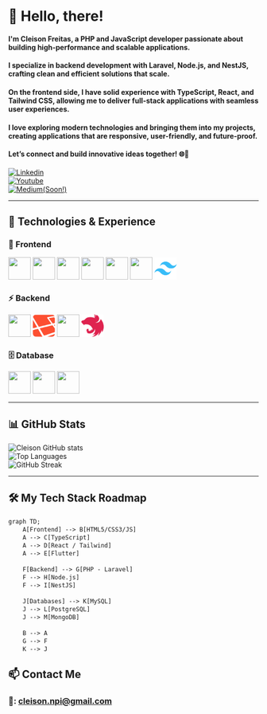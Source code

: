 # 👋 Hello, there!  

#### I'm **Cleison Freitas**, a PHP and JavaScript developer passionate about building high-performance and scalable applications.<br>  

#### I specialize in backend development with **Laravel**, **Node.js**, and **NestJS**, crafting clean and efficient solutions that scale.<br>  

#### On the frontend side, I have solid experience with **TypeScript**, **React**, and **Tailwind CSS**, allowing me to deliver full-stack applications with seamless user experiences.<br>  

#### I love exploring modern technologies and bringing them into my projects, creating applications that are responsive, user-friendly, and future-proof.<br>  

#### Let’s connect and build innovative ideas together! 🌐🚀  

[![Linkedin](https://img.shields.io/badge/LinkedIn-0077B5?style=for-the-badge&logo=linkedin&logoColor=white)](https://www.linkedin.com/in/cleison-freitas-8a00b474/)  
[![Youtube](https://img.shields.io/badge/YouTube-FF0000?style=for-the-badge&logo=youtube&logoColor=white)](https://www.youtube.com/@CleisonFreitasCode)  
[![Medium(Soon!)](https://img.shields.io/badge/Medium-12100E?style=for-the-badge&logo=medium&logoColor=white)](#)  

---

## 💼 Technologies & Experience  

### 🚀 Frontend  
<p align="left">
  <img src="https://cdn.jsdelivr.net/gh/devicons/devicon/icons/html5/html5-original.svg" width="45" height="45"/>
  <img src="https://cdn.jsdelivr.net/gh/devicons/devicon/icons/css3/css3-original.svg" width="45" height="45"/>
  <img src="https://cdn.jsdelivr.net/gh/devicons/devicon/icons/javascript/javascript-original.svg" width="45" height="45"/>
  <img src="https://cdn.jsdelivr.net/gh/devicons/devicon/icons/typescript/typescript-original.svg" width="45" height="45"/>
  <img src="https://cdn.jsdelivr.net/gh/devicons/devicon/icons/react/react-original.svg" width="45" height="45"/>
  <img src="https://cdn.jsdelivr.net/gh/devicons/devicon/icons/flutter/flutter-original.svg" width="45" height="45"/>
  <img src="https://raw.githubusercontent.com/devicons/devicon/v2.17.0/icons/tailwindcss/tailwindcss-plain.svg" width="45" height="45"/>
</p>  

### ⚡ Backend  
<p align="left">
  <img src="https://cdn.jsdelivr.net/gh/devicons/devicon/icons/php/php-original.svg" width="45" height="45"/>
  <img src="https://raw.githubusercontent.com/devicons/devicon/v2.17.0/icons/laravel/laravel-plain.svg" width="45" height="45"/>
  <img src="https://cdn.jsdelivr.net/gh/devicons/devicon/icons/nodejs/nodejs-original.svg" width="45" height="45"/>
  <img src="https://raw.githubusercontent.com/devicons/devicon/v2.17.0/icons/nestjs/nestjs-plain.svg" width="45" height="45"/>
</p>  

### 🗄️ Database  
<p align="left">
  <img src="https://cdn.jsdelivr.net/gh/devicons/devicon/icons/mysql/mysql-original.svg" width="45" height="45"/>
  <img src="https://cdn.jsdelivr.net/gh/devicons/devicon/icons/postgresql/postgresql-original.svg" width="45" height="45"/>
  <img src="https://cdn.jsdelivr.net/gh/devicons/devicon/icons/mongodb/mongodb-original.svg" width="45" height="45"/>
</p>  

---

## 📊 GitHub Stats  

![Cleison GitHub stats](https://github-readme-stats.vercel.app/api?username=CleisonFreitas&show_icons=true&theme=synthwave)  
![Top Languages](https://github-readme-stats.vercel.app/api/top-langs/?username=CleisonFreitas&layout=compact&theme=synthwave)  
![GitHub Streak](https://github-readme-streak-stats.herokuapp.com/?user=CleisonFreitas&theme=synthwave)  

---

## 🛠️ My Tech Stack Roadmap  

```mermaid
graph TD;
    A[Frontend] --> B[HTML5/CSS3/JS]
    A --> C[TypeScript]
    A --> D[React / Tailwind]
    A --> E[Flutter]

    F[Backend] --> G[PHP - Laravel]
    F --> H[Node.js]
    F --> I[NestJS]

    J[Databases] --> K[MySQL]
    J --> L[PostgreSQL]
    J --> M[MongoDB]

    B --> A
    G --> F
    K --> J
```

## 📫 Contact Me
### 📧: cleison.npi@gmail.com
